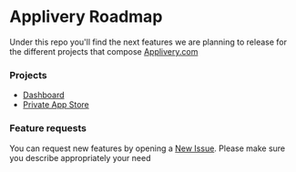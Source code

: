 # Applivery Roadmap

Under this repo you'll find the next features we are planning to release for the different projects that compose [Applivery.com](https://www.applivery.com)

### Projects
- [Dashboard](https://github.com/applivery/roadmap/projects/1)
- [Private App Store](https://github.com/applivery/roadmap/projects/2)

### Feature requests
You can request new features by opening a [New Issue](https://github.com/applivery/roadmap/issues/new).
Please make sure you describe appropriately your need
